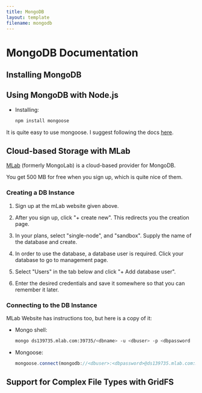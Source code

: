 ```yaml
---
title: MongoDB
layout: template
filename: mongodb
---
```


# MongoDB Documentation

## Installing MongoDB

## Using MongoDB with Node.js

 - Installing: 

   ```bash
   npm install mongoose
   ```

It is quite easy to use mongoose. I suggest following the docs [here](http://mongoosejs.com/docs/).

## Cloud-based Storage with MLab

[MLab](https://mlab.com) (formerly MongoLab) is a cloud-based provider for MongoDB.

You get 500 MB for free when you sign up, which is quite nice of them.


### Creating a DB Instance

1. Sign up at the mLab website given above. 

2. After you sign up, click "+ create new". This redirects you the creation page.

3. In your plans, select "single-node", and "sandbox". Supply the name of the database and create.

4. In order to use the database, a database user is required. Click your database to go to management page.

5. Select "Users" in the tab below and click "+ Add database user".

6. Enter the desired credentials and save it somewhere so that you can remember it later.

### Connecting to the DB Instance

MLab Website has instructions too, but here is a copy of it:

 - Mongo shell:

   ```bash
   mongo ds139735.mlab.com:39735/<dbname> -u <dbuser> -p <dbpassword
   ```

 - Mongoose:

   ```javascript
   mongoose.connect(mongodb://<dbuser>:<dbpassword>@ds139735.mlab.com:39735/<dbname>)
   ```
      
## Support for Complex File Types with GridFS


